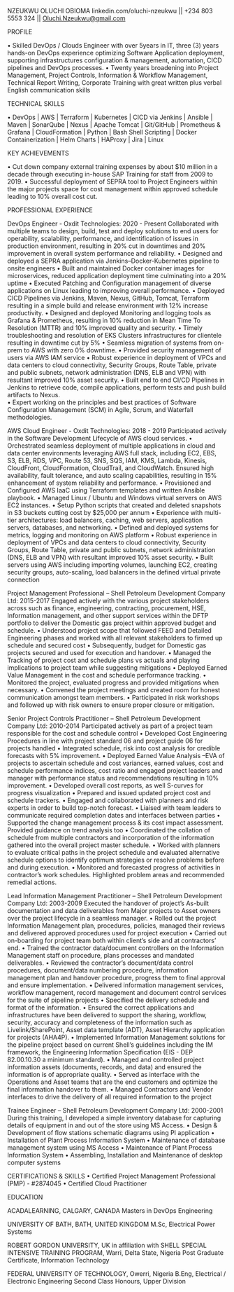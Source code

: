 NZEUKWU OLUCHI OBIOMA
linkedin.com/oluchi-nzeukwu   ||  +234 803 5553 324   ||   Oluchi.Nzeukwu@gmail.com


PROFILE

•	Skilled DevOps / Clouds Engineer with over 5years in IT,  three (3) years hands-on DevOps experience optimizing Software Application deployment, supporting infrastructures configuration & management, automation, CICD pipelines and DevOps processes.
•	Twenty years broadening into Project Management, Project Controls, Information & Workflow Management, Technical Report Writing, Corporate Training with great written plus verbal English communication skills


TECHNICAL SKILLS

•	DevOps | AWS | Terraform | Kubernetes | CICD via Jenkins | Ansible | Maven | SonarQube | Nexus | Apache Tomcat | Git/GitHub | Prometheus & Grafana | CloudFormation | Python | Bash Shell Scripting | Docker Containerization | Helm Charts | HAProxy | Jira | Linux 

KEY ACHIEVEMENTS

•	Cut down company external training expenses by about $10 million in a decade through executing in-house SAP Training for staff from 2009 to 2019.
•	Successful deployment of SEPRA tool to Project Engineers within the major projects space for cost management within approved schedule leading to 10% overall cost cut.


PROFESSIONAL EXPERIENCE

DevOps Engineer  -  Oxdit Technologies:   2020 - Present
Collaborated with multiple teams to design, build, test and deploy solutions to end users for operability, scalability, performance, and identification of issues in production environment, resulting in 20% cut in downtimes and 20% improvement in overall system performance and reliability.
•	Designed and deployed a SEPRA application  via Jenkins–Docker-Kubernetes pipeline to onsite engineers
•	Built and maintained Docker container images for microservices, reduced application deployment time  culminating into a 20% uptime
•	Executed Patching and Configuration management of diverse applications on Linux leading to improving overall performance.
•	Deployed CICD Pipelines via Jenkins, Maven, Nexus, GitHub, Tomcat, Terraform resulting in a simple build and release environment with 12% increase productivity.
•	Designed and deployed Monitoring and logging tools as Grafana & Prometheus, resulting in 10% reduction in Mean Time To Resolution (MTTR) and 10% improved quality and security.
•	Timely troubleshooting and resolution of EKS Clusters infrastructures for clientele resulting in downtime cut by 5%
•	Seamless migration of systems from on-prem to AWS with zero 0% downtime.
•	Provided security management of users via AWS IAM service
•	Robust experience in deployment of VPCs and data centers to cloud connectivity, Security Groups, Route Table, private and public subnets, network administration (DNS, ELB and VPN) with resultant improved 10% asset security.
•	Built end to end CI/CD Pipelines in Jenkins to retrieve code, compile applications, perform tests and push build artifacts to Nexus.  
•	Expert working on the principles and best practices of Software Configuration Management (SCM) in Agile, Scrum, and Waterfall methodologies. 


AWS Cloud Engineer  -  Oxdit Technologies:   2018 - 2019
Participated actively in the Software Development Lifecycle of AWS cloud services.
•	Orchestrated seamless deployment of multiple applications in cloud and data center environments leveraging AWS full stack, including EC2, EBS, S3, ELB, RDS, VPC, Route 53, SNS, SQS, IAM, KMS, Lambda, Kinesis, CloudFront, CloudFormation, CloudTrail, and CloudWatch. Ensured high availability, fault tolerance, and auto scaling capabilities, resulting in 15% enhancement of system reliability and performance.
•	Provisioned and Configured AWS IaaC using Terraform templates and written Ansible playbook.
•	Managed Linux / Ubuntu and Windows virtual servers on AWS EC2 instances.
•	Setup Python scripts that created and deleted snapshots in S3 buckets cutting cost by $25,000 per annum
•	Experience with multi-tier architectures: load balancers, caching, web servers, application servers, databases, and networking.
•	Defined and deployed systems for metrics, logging and monitoring on AWS platform
•	Robust experience in deployment of VPCs and data centers to cloud connectivity, Security Groups, Route Table, private and public subnets, network administration (DNS, ELB and VPN) with resultant improved 10% asset security.
•	Built servers using AWS including importing volumes, launching EC2, creating security groups, auto-scaling, load balancers in the defined virtual private connection 

	
Project Management Professional – Shell Petroleum Development Company Ltd:  2015-2017
Engaged actively with the various project stakeholders across such as finance, engineering, contracting, procurement, HSE, Information management, and other support services within the DFTP portfolio to deliver the Domestic gas project within approved budget and schedule.
•	Understood project scope that followed FEED and Detailed Engineering phases and worked with all relevant stakeholders to firmed up schedule and secured cost
•	Subsequently, budget for Domestic gas projects secured and used for execution and handover.
•	Managed the Tracking of project cost and schedule plans vs actuals and playing implications to project team while suggesting mitigations
•	Deployed Earned Value Management in the cost and schedule performance tracking.
•	Monitored the project, evaluated progress and provided mitigations when necessary.
•	Convened the project meetings and created room for honest communication amongst team members.
•	Participated in risk workshops and followed up with risk owners to ensure proper closure or mitigation.


Senior Project Controls Practitioner – Shell Petroleum Development Company Ltd: 2010-2014
Participated actively as part of a project team responsible for the cost and schedule control
•	Developed Cost Engineering Procedures in line with project standard 06 and project guide 06 for projects handled
•	Integrated schedule, risk into cost analysis for credible forecasts with 5% improvement.
•	Deployed Earned Value Analysis –EVA of projects to ascertain schedule and cost variances, earned values, cost and schedule performance indices, cost ratio and engaged project leaders and manager with performance status and recommendations resulting in 10% improvement.
•	Developed overall cost reports, as well S-curves for progress visualization
•	Prepared and issued updated project cost and schedule trackers.
•	Engaged and collaborated with planners and risk experts in order to build top-notch forecast.
•	Liaised with team leaders to communicate required completion dates and interfaces between parties
•	Supported the change management process & its cost impact assessment. Provided guidance on trend analysis too
•	Coordinated the collation of schedule from multiple contractors and incorporation of the information gathered into the overall project master schedule.
•	Worked with planners to evaluate critical paths in the project schedule and evaluated alternative schedule options to identify optimum strategies or resolve problems before and during execution. 
•	Monitored and forecasted progress of activities in contractor’s work schedules. Highlighted problem areas and recommended remedial actions.


Lead Information Management Practitioner – Shell Petroleum Development Company Ltd: 2003-2009
Executed the handover of project’s As-built documentation and data deliverables from Major projects to Asset owners over the project lifecycle in a seamless manager.
•	Rolled out the project Information Management plan, procedures, policies, managed their reviews and delivered approved procedures used for project execution
•	Carried out on-boarding for project team both within client’s side and at contractors’ end.
•	Trained the contractor data/document controllers on the Information Management staff on procedure, plans processes and mandated deliverables. 
•	Reviewed the contractor’s document/data control procedures, document/data numbering procedure, information management plan and handover procedure, progress them to final approval and ensure implementation.
•	Delivered information management services, workflow management, record management and document control services for the suite of pipeline projects
•	Specified the delivery schedule and format of the information.
•	Ensured the correct applications and infrastructures have been delivered to support the sharing, workflow, security, accuracy and completeness of the information such as Livelink/SharePoint, Asset data template (ADT), Asset Hierarchy application for projects (AHA4P).
•	Implemented Information Management solutions for the pipeline project based on current Shell’s guidelines including the IM framework, the Engineering Information Specification (EIS - DEP 82.00.10.30 a minimum standard).
•	Managed and controlled project information assets (documents, records, and data) and ensured the information is of appropriate quality.
•	Served as interface with the Operations and Asset teams that are the end customers and optimize the final information handover to them.
•	Managed Contractors and Vendor interfaces to drive the delivery of all required information to the project 


Trainee Engineer – Shell Petroleum Development Company Ltd: 2000-2001
During this training, I developed a simple inventory database for capturing details of equipment in and out of the store using MS Access.
•	Design & Development of flow stations schematic diagrams using PI application 
•	Installation of Plant Process Information System
•	Maintenance of database management system using MS Access
•	Maintenance of Plant Process Information System
•	Assembling, Installation and Maintenance of desktop computer systems


CERTIFICATIONS & SKILLS
•	Certified Project Management Professional (PMP) - #2874045
•	Certified Cloud Practitioner


EDUCATION

ACADALEARNING, CALGARY, CANADA
Masters in DevOps Engineering

UNIVERSITY OF BATH, BATH, UNITED KINGDOM
M.Sc, Electrical Power Systems

ROBERT GORDON UNIVERSITY, UK in affiliation with 
SHELL SPECIAL INTENSIVE TRAINING PROGRAM, Warri, Delta State, Nigeria
Post Graduate Certificate, Information Technology

FEDERAL UNIVERSITY OF TECHNOLOGY, Owerri, Nigeria
B.Eng, Electrical / Electronic Engineering
Second Class Honours, Upper Division
